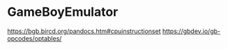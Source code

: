 # GameBoyEmulator

https://bgb.bircd.org/pandocs.htm#cpuinstructionset
https://gbdev.io/gb-opcodes/optables/